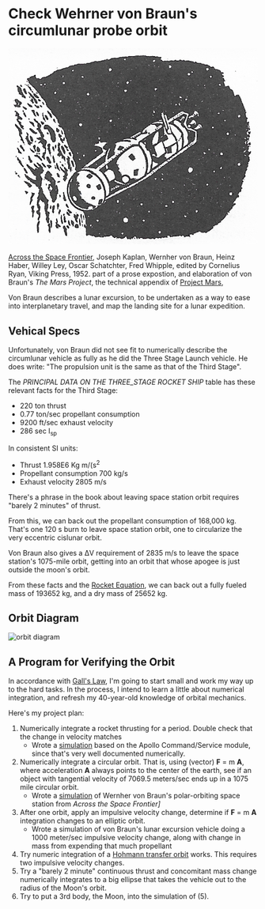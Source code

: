 # Check Wehrner von Braun's circumlunar probe orbit

![circum lunar vehicle](lunar_probe_bw.png)

[Across the Space Frontier](https://space.nss.org/book-review-across-the-space-frontier/),
Joseph Kaplan, Wernher von Braun, Heinz Haber, Willey Ley, Oscar Schatchter, Fred Whipple,
edited by Cornelius Ryan, Viking Press, 1952.
part of a prose expostion,
and elaboration of von Braun's _The Mars Project_,
the technical appendix of [Project Mars](),

Von Braun describes a lunar excursion,
to be undertaken as a way to ease into interplanetary travel,
and map the landing site for a lunar expedition.

## Vehical Specs

Unfortunately, von Braun did not see fit to numerically describe
the circumlunar vehicle as fully as he did the Three Stage Launch vehicle.
He does write:
"The propulsion unit is the same as that of the Third Stage".

The _PRINCIPAL DATA ON THE THREE_STAGE ROCKET SHIP_ table has these
relevant facts for the Third Stage:

* 220 ton thrust
* 0.77 ton/sec propellant consumption
* 9200 ft/sec exhaust velocity
* 286 sec I<sub>sp</sub>

In consistent SI units:

* Thrust 1.958E6 Kg m/(s<sup>2</sup>
* Propellant consumption 700 kg/s
* Exhaust velocity 2805 m/s

There's a phrase in the book about leaving space station orbit requires "barely 2 minutes" of thrust.

From this, we can back out the propellant consumption of 168,000 kg.
That's one 120 s burn
to leave space station orbit, one to circularize the very eccentric
cislunar orbit.

Von Braun also gives a &#916;V requirement of 2835 m/s to leave the space station's
1075-mile orbit, getting into an orbit that whose apogee is just outside the moon's orbit.

From these facts and the [Rocket Equation](),
we can back out a fully fueled mass of 193652 kg,
and a dry mass of 25652 kg.

## Orbit Diagram

![orbit diagram](circum_lunar_orbit.png)

## A Program for Verifying the Orbit

In accordance with [Gall's Law](http://principles-wiki.net/principles:gall_s_law),
I'm going to start small and work my way up to the hard tasks.
In the process, I intend to learn a little about numerical integration,
and refresh my 40-year-old knowledge of orbital mechanics.

Here's my project plan:

1. Numerically integrate a rocket thrusting for a period.
Double check that the change in velocity matches
   * Wrote a [simulation](csm.go) based on the Apollo Command/Service module,
   since that's very well documented numerically.
2. Numerically integrate a circular orbit. That is,
using (vector) **F** = m **A**, where acceleration **A**
always points to the center of the earth, see if an object with
tangential velocity of 7069.5 meters/sec ends up in a 1075 mile circular orbit.
   * Wrote a [simulation](ss.go) of Wernher von Braun's polar-orbiting
   space station from _Across the Space Frontier]_
3. After one orbit, apply an impulsive velocity change,
determine if **F** = m **A** integration changes to an elliptic orbit.
   * Wrote a simulation of von Braun's lunar excursion vehicle
   doing a 1000 meter/sec impulsive velocity change,
   along with change in mass from expending that much propellant
4. Try numeric integration of a [Hohmann transfer orbit]() works.
This requires two impulsive velocity changes.
5. Try a "barely 2 minute" continuous thrust and concomitant mass change
numerically integrates to a big ellipse that takes the vehicle
out to the radius of the Moon's orbit.
6. Try to put a 3rd body, the Moon, into the simulation of (5).
